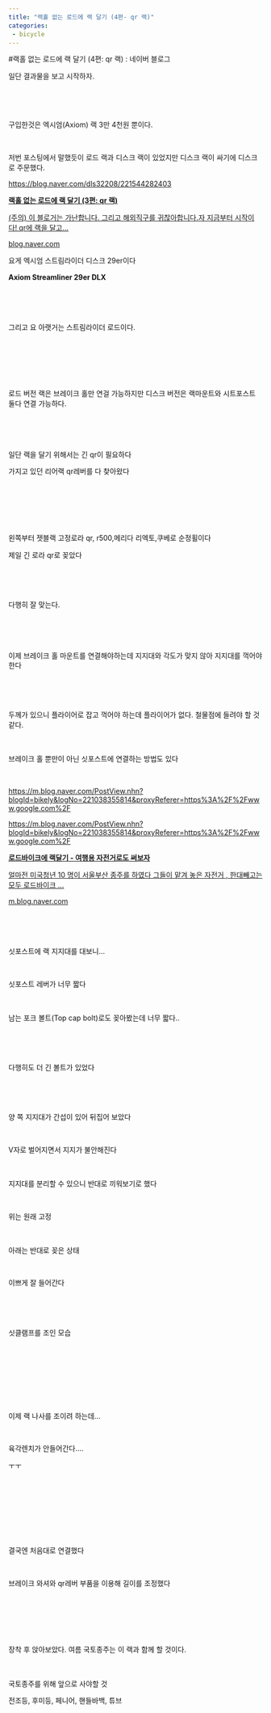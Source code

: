 ```yaml
---
title: "랙홀 없는 로드에 랙 달기 (4편- qr 랙)"
categories:
 - bicycle
---
```

#랙홀 없는 로드에 랙 달기 (4편: qr 랙) : 네이버 블로그
<div class="wrap_rabbit pcol2 _param(1) _postViewArea221545137892" id="post-view221545137892">
<!-- Rabbit HTML --><div class="se-viewer se-theme-default" lang="ko-KR">
<!-- SE_DOC_HEADER_END -->
<div class="se-main-container">
<div class="se-component se-text se-l-default" id="SE-d1a847c2-bec5-4c88-9bca-48799623bd4a">
<div class="se-component-content">
<div class="se-section se-section-text se-l-default">
<div class="se-module se-module-text"><!-- SE-TEXT { --><p class="se-text-paragraph se-text-paragraph-align-" id="SE-d6195693-295c-46cf-a13b-cafffa90b354" style=""><span class="se-fs- se-ff-" id="SE-879e5c88-6a34-43b6-95bd-8e9051c57477" style="">일단 결과물을 보고 시작하자.</span></p><!-- } SE-TEXT --><!-- SE-TEXT { --><p class="se-text-paragraph se-text-paragraph-align-" id="SE-1885bfdf-0cb3-4342-8558-c45db31653e2" style=""><span class="se-fs- se-ff-" id="SE-f7b64e61-6f01-43d0-9f40-adff106b0531" style="">​</span></p><!-- } SE-TEXT --></div>
</div>
</div>
</div> <div class="se-component se-image se-l-default" id="SE-615c5e50-88f5-4df5-9f2a-aaed97446b87">
<div class="se-component-content se-component-content-fit">
<div class="se-section se-section-image se-l-default se-section-align-">
<a class="se-module se-module-image __se_image_link __se_link" data-linkdata='{"id" : "SE-615c5e50-88f5-4df5-9f2a-aaed97446b87", "src" : "https://postfiles.pstatic.net/MjAxOTA1MjNfOTAg/MDAxNTU4NjE2NDQ0ODcy.KHO3kIeBGgjzL9dfoNiGsK-LG5Rl0Orzswhvx8NFw7Qg.f7BNf4hDyrYRaK4JXG6pwzDuSr88ghOUkcUgh-BDY7Yg.JPEG.dls32208/KakaoTalk_20190523_200548853.jpg", "linkUse" : "false", "link" : ""}' data-linktype="img" href="#" onclick="return false;" style=" ">
<img alt="" class="se-image-resource" data-height="1233" data-lazy-src="https://postfiles.pstatic.net/MjAxOTA1MjNfOTAg/MDAxNTU4NjE2NDQ0ODcy.KHO3kIeBGgjzL9dfoNiGsK-LG5Rl0Orzswhvx8NFw7Qg.f7BNf4hDyrYRaK4JXG6pwzDuSr88ghOUkcUgh-BDY7Yg.JPEG.dls32208/KakaoTalk_20190523_200548853.jpg?type=w773" data-width="693" src="https://raw.githubusercontent.com/rage147-OwO/rage147-OwO.github.io/master/_images/images/2019-5-24-랙홀 없는 로드에 랙 달기 (4편- qr 랙)/0.png">
</a> </div>
</div>
</div> <div class="se-component se-text se-l-default" id="SE-3806622d-5559-4f75-ac37-56b5d90e15bc">
<div class="se-component-content">
<div class="se-section se-section-text se-l-default">
<div class="se-module se-module-text"><!-- SE-TEXT { --><p class="se-text-paragraph se-text-paragraph-align-" id="SE-3cdb72cd-d42f-421f-a941-6c3c40f1090b" style=""><span class="se-fs- se-ff-" id="SE-a444a8e2-58fc-490f-8770-0259203ee252" style="">구입한것은 엑시엄(Axiom) 랙 3만 4천원 뿐이다.</span></p><!-- } SE-TEXT --><!-- SE-TEXT { --><p class="se-text-paragraph se-text-paragraph-align-" id="SE-a772460d-3ba2-491a-a467-66db754466f8" style=""><span class="se-fs- se-ff-" id="SE-43b9d2ba-6e60-4459-9cb8-ce297a60950f" style="">​</span></p><!-- } SE-TEXT --><!-- SE-TEXT { --><p class="se-text-paragraph se-text-paragraph-align-" id="SE-8985f149-4cc9-4001-a4d2-ee7eecd208d9" style=""><span class="se-fs- se-ff-" id="SE-ed09c46b-bfef-4187-9c29-3f9e1011af82" style="">저번 포스팅에서 말했듯이 로드 랙과 디스크 랙이 있었지만 디스크 랙이 싸기에 디스크로 주문했다.</span></p><!-- } SE-TEXT --><!-- SE-TEXT { --><p class="se-text-paragraph se-text-paragraph-align-" id="SE-2fbf29a6-5916-480e-816f-b80505ab5485" style=""><span class="se-fs- se-ff-" id="SE-5a62e4aa-f259-4b2c-b264-b64f004e562e" style=""> </span><span class="se-fs- se-ff-" id="SE-a5d3556a-0ff7-4915-bb9c-61861b706aa9" style=""><a class="se-link" href="https://blog.naver.com/dls32208/221544282403" target="_blank">https://blog.naver.com/dls32208/221544282403</a></span><span class="se-fs- se-ff-" id="SE-cb088496-c83e-4c59-b056-211245f4df7d" style=""> </span></p><!-- } SE-TEXT --></div>
</div>
</div>
</div> <div class="se-component se-oglink se-l-text" id="SE-97ef244a-f628-4c81-9c01-20b5bf23edea">
<div class="se-component-content">
<div class="se-section se-section-oglink se-l-text se-section-align-">
<div class="se-module se-module-oglink">
<a class="se-oglink-info" href="https://blog.naver.com/dls32208/221544282403" target="_blank">
<div class="se-oglink-info-container">
<strong class="se-oglink-title">랙홀 없는 로드에 랙 달기 (3편: qr 랙)</strong>
<p class="se-oglink-summary">(주의) 이 블로거는 가난합니다. 그리고 해외직구를 귀찮아합니다.​자 지금부터 시작이다! qr에 랙을 달고...</p>
<p class="se-oglink-url">blog.naver.com</p>
</div>
</a>
</div>
</div>
</div>
<script class="__se_module_data" data-module='{"type":"v2_oglink", "id" :"SE-97ef244a-f628-4c81-9c01-20b5bf23edea", "data" : {"link" : "https://blog.naver.com/dls32208/221544282403", "isVideo" : "false", "thumbnail" : "https://dthumb-phinf.pstatic.net/?src=%22https%3A%2F%2Fblogthumb.pstatic.net%2FMjAxOTA1MjNfMjA4%2FMDAxNTU4NTM3OTYxMTY3._bbsepAqiLEiSwNV_NL0s_NmJPLi1aihdGmGnlS5FKsg.wgV0miWkSrK6N5s90dtp1GzVAK6WHGzA_dIyrp7yAmgg.PNG.dls32208%2Fimage.png%3Ftype%3Dw2%22&amp;type=ff120"}}' type="text/data"></script>
</div> <div class="se-component se-text se-l-default" id="SE-ad98fc62-c6f3-499d-85a4-727d5bac5cae">
<div class="se-component-content">
<div class="se-section se-section-text se-l-default">
<div class="se-module se-module-text"><!-- SE-TEXT { --><p class="se-text-paragraph se-text-paragraph-align-" id="SE-e448cae2-1690-4d65-8a15-1b133eb9bba2" style=""><span class="se-fs- se-ff-" id="SE-e2c1ae83-79e2-4ce2-b196-46f64a73be41" style="">요게 엑시엄 스트림라이더 디스크 29er이다</span></p><!-- } SE-TEXT --><!-- SE-TEXT { --><p class="se-text-paragraph se-text-paragraph-align-" id="SE-97593471-b8a0-41c0-9c82-a4d1edb629bf" style="line-height:1.4;"><span class="se-fs-fs24 se-ff-system se-style-unset" id="SE-bedf6233-e773-4228-997f-ce72dbe5186e" style="color:#111111;background-color:#ffffff;"><b>Axiom Streamliner 29er DLX</b></span></p><!-- } SE-TEXT --></div>
</div>
</div>
</div> <div class="se-component se-image se-l-default" id="SE-aa8a961a-2973-4cbc-ba4b-54c0827f6e08">
<div class="se-component-content se-component-content-normal">
<div class="se-section se-section-image se-l-default se-section-align-" style="max-width:425px;">
<a class="se-module se-module-image __se_image_link __se_link" data-linkdata='{"id" : "SE-aa8a961a-2973-4cbc-ba4b-54c0827f6e08", "src" : "https://postfiles.pstatic.net/MjAxOTA1MjNfMjM5/MDAxNTU4NjE3MDM1NDMy.COfeY0-tw7uPgrGG7c_j82hcM3f0Wvma2I4Bat6-K24g.ahPI7XnJhyxZCqpZLln42R2Om85hpt_QMWG5Laf3CVIg.JPEG.dls32208/KakaoTalk_20190523_200551055.jpg", "linkUse" : "false", "link" : ""}' data-linktype="img" href="#" onclick="return false;" style=" ">
<img alt="" class="se-image-resource" data-height="346" data-lazy-src="https://postfiles.pstatic.net/MjAxOTA1MjNfMjM5/MDAxNTU4NjE3MDM1NDMy.COfeY0-tw7uPgrGG7c_j82hcM3f0Wvma2I4Bat6-K24g.ahPI7XnJhyxZCqpZLln42R2Om85hpt_QMWG5Laf3CVIg.JPEG.dls32208/KakaoTalk_20190523_200551055.jpg?type=w773" data-width="425" src="https://raw.githubusercontent.com/rage147-OwO/rage147-OwO.github.io/master/_images/images/2019-5-24-랙홀 없는 로드에 랙 달기 (4편- qr 랙)/1.png">
</a> </div>
</div>
</div> <div class="se-component se-text se-l-default" id="SE-4d816aa6-9023-4de5-b7eb-5c2e30498451">
<div class="se-component-content">
<div class="se-section se-section-text se-l-default">
<div class="se-module se-module-text"><!-- SE-TEXT { --><p class="se-text-paragraph se-text-paragraph-align-" id="SE-186cdde8-b659-457d-843b-dad943f06dcd" style="line-height:1.4;"><span class="se-fs-fs24 se-ff-system se-style-unset" id="SE-ed1098d3-ea98-469f-a305-fea7c759a905" style="color:#111111;background-color:#ffffff;"><b>​</b></span></p><!-- } SE-TEXT --><!-- SE-TEXT { --><p class="se-text-paragraph se-text-paragraph-align-" id="SE-2f958eb2-74c2-4d7b-bd65-00b827b36a20" style="line-height:1.4;"><span class="se-fs- se-ff- se-weight-unset se-style-unset" id="SE-61ba8713-8a49-4e84-b991-39cfe95dbe1b" style="color:#111111;background-color:#ffffff;">그리고 요 아랫거는 스트림라이더 로드이다.</span></p><!-- } SE-TEXT --><!-- SE-TEXT { --><p class="se-text-paragraph se-text-paragraph-align-" id="SE-8034ac63-6274-42a1-84e7-ae42c2dce1b5" style="line-height:1.4;"><span class="se-fs- se-ff- se-weight-unset se-style-unset" id="SE-f5068aa2-92cd-487b-b124-10056fc8e169" style="color:#111111;background-color:#ffffff;">​</span></p><!-- } SE-TEXT --><!-- SE-TEXT { --><p class="se-text-paragraph se-text-paragraph-align-" id="SE-bde07852-0500-44ab-b510-8161e48165b7" style="line-height:1.4;"><span class="se-fs- se-ff- se-weight-unset se-style-unset" id="SE-ab7a59ff-3bf2-4406-a4ef-5ed4dac2dd45" style="color:#111111;background-color:#ffffff;">​</span></p><!-- } SE-TEXT --></div>
</div>
</div>
</div> <div class="se-component se-image se-l-default" id="SE-c872c5f8-7e83-42ba-945a-0cefc9b6e9c9">
<div class="se-component-content se-component-content-normal">
<div class="se-section se-section-image se-l-default se-section-align-" style="max-width:560px;">
<a class="se-module se-module-image __se_image_link __se_link" data-linkdata='{"id" : "SE-c872c5f8-7e83-42ba-945a-0cefc9b6e9c9", "src" : "https://raw.githubusercontent.com/rage147-OwO/rage147-OwO.github.io/master/_images/images/2019-5-24-랙홀 없는 로드에 랙 달기 (4편- qr 랙)/2.png", "linkUse" : "false", "link" : ""}' data-linktype="img" href="#" onclick="return false;" style=" ">
<img alt="" class="se-image-resource" src="https://raw.githubusercontent.com/rage147-OwO/rage147-OwO.github.io/master/_images/images/2019-5-24-랙홀 없는 로드에 랙 달기 (4편- qr 랙)/2.png">
</a> </div>
</div>
</div> <div class="se-component se-text se-l-default" id="SE-b25a1dae-22e9-4438-bada-5afba6333231">
<div class="se-component-content">
<div class="se-section se-section-text se-l-default">
<div class="se-module se-module-text"><!-- SE-TEXT { --><p class="se-text-paragraph se-text-paragraph-align-" id="SE-6aa0e2f6-8571-4a53-8fe0-ad03ffe4bdaa" style="line-height:1.4;"><span class="se-fs- se-ff- se-weight-unset se-style-unset" id="SE-32c1d5f3-90f7-4c41-960d-6c0612f28dd3" style="color:#111111;background-color:#ffffff;">로드 버전 랙은 브레이크 홀만 연걸 가능하지만 디스크 버전은 랙마운트와 시트포스트 둘다 연결 가능하다.</span></p><!-- } SE-TEXT --><!-- SE-TEXT { --><p class="se-text-paragraph se-text-paragraph-align-" id="SE-d10d01c3-cd61-4ece-bfd9-5f462afc7ef1" style="line-height:1.4;"><span class="se-fs- se-ff- se-weight-unset se-style-unset" id="SE-79490484-1ee3-435b-85f7-b25812f39124" style="color:#111111;background-color:#ffffff;">​</span></p><!-- } SE-TEXT --><!-- SE-TEXT { --><p class="se-text-paragraph se-text-paragraph-align-" id="SE-45bbb924-ea29-4f08-9f7f-bc5c390d061b" style="line-height:1.4;"><span class="se-fs- se-ff- se-weight-unset se-style-unset" id="SE-4b37aa93-48ab-43b7-bf37-073313eae1db" style="color:#111111;background-color:#ffffff;">​</span></p><!-- } SE-TEXT --><!-- SE-TEXT { --><p class="se-text-paragraph se-text-paragraph-align-" id="SE-2994ff89-6f34-42cf-8eee-c04de7ce7ebc" style="line-height:1.4;"><span class="se-fs- se-ff- se-weight-unset se-style-unset" id="SE-b02ad421-1ee2-4c25-86d7-118590e6dc1e" style="color:#111111;background-color:#ffffff;">일단 랙을 달기 위해서는 긴 qr이 필요하다</span></p><!-- } SE-TEXT --><!-- SE-TEXT { --><p class="se-text-paragraph se-text-paragraph-align-" id="SE-81e49f95-47b3-46ee-a9bd-58e28f6881e7" style="line-height:1.4;"><span class="se-fs- se-ff- se-weight-unset se-style-unset" id="SE-fed7c9d7-7dc5-4002-a1af-b3b2f4ddce65" style="color:#111111;background-color:#ffffff;">가지고 있던 리어랙 qr레버를 다 찾아왔다</span></p><!-- } SE-TEXT --><!-- SE-TEXT { --><p class="se-text-paragraph se-text-paragraph-align-" id="SE-1b708b30-f06d-46b1-b576-3128fe035fb4" style="line-height:1.4;"><span class="se-fs- se-ff- se-weight-unset se-style-unset" id="SE-ecfa8c2e-de60-4931-8597-c0f53725d34f" style="color:#111111;background-color:#ffffff;">​</span></p><!-- } SE-TEXT --><!-- SE-TEXT { --><p class="se-text-paragraph se-text-paragraph-align-" id="SE-6d40b397-9b8e-4240-9542-2f0b92fe8cf2" style="line-height:1.4;"><span class="se-fs- se-ff- se-weight-unset se-style-unset" id="SE-64b74826-5545-4250-86ae-34ffda72998f" style="color:#111111;background-color:#ffffff;">​</span></p><!-- } SE-TEXT --></div>
</div>
</div>
</div> <div class="se-component se-image se-l-default" id="SE-53bec902-3963-4599-b602-047d680d057f">
<div class="se-component-content se-component-content-normal">
<div class="se-section se-section-image se-l-default se-section-align-" style="max-width:519px;">
<a class="se-module se-module-image __se_image_link __se_link" data-linkdata='{"id" : "SE-53bec902-3963-4599-b602-047d680d057f", "src" : "https://postfiles.pstatic.net/MjAxOTA1MjNfMTQ0/MDAxNTU4NjE5MTU2MTg2.uYo0v-xd36_qkUVPskbCwiwZ_iVSjP8sNa7U01xyMZ0g.mJKJL-sWU4dE3dzs9fRG311Cvf1uhDDcIES5CkQXIQog.JPEG.dls32208/KakaoTalk_20190522_232957625.jpg", "linkUse" : "false", "link" : ""}' data-linktype="img" href="#" onclick="return false;" style=" ">
<img alt="" class="se-image-resource" data-height="924" data-lazy-src="https://postfiles.pstatic.net/MjAxOTA1MjNfMTQ0/MDAxNTU4NjE5MTU2MTg2.uYo0v-xd36_qkUVPskbCwiwZ_iVSjP8sNa7U01xyMZ0g.mJKJL-sWU4dE3dzs9fRG311Cvf1uhDDcIES5CkQXIQog.JPEG.dls32208/KakaoTalk_20190522_232957625.jpg?type=w773" data-width="519" src="https://raw.githubusercontent.com/rage147-OwO/rage147-OwO.github.io/master/_images/images/2019-5-24-랙홀 없는 로드에 랙 달기 (4편- qr 랙)/3.png">
</a> </div>
</div>
</div> <div class="se-component se-text se-l-default" id="SE-f46e3ff3-20cc-46fc-b878-cc8323df5470">
<div class="se-component-content">
<div class="se-section se-section-text se-l-default">
<div class="se-module se-module-text"><!-- SE-TEXT { --><p class="se-text-paragraph se-text-paragraph-align-" id="SE-65ee7463-da6b-44de-a023-f7d07a22cd1a" style="line-height:1.4;"><span class="se-fs- se-ff- se-weight-unset se-style-unset" id="SE-1db65658-bfad-4a33-bdfb-2979f58c9b2f" style="color:#111111;background-color:#ffffff;">왼쪽부터 젯블랙 고정로라 qr, r500,메리다 리엑토,쿠베로 순정휠이다</span></p><!-- } SE-TEXT --><!-- SE-TEXT { --><p class="se-text-paragraph se-text-paragraph-align-" id="SE-6deeea74-3b95-41e8-8cac-2a2e4dd77dcb" style="line-height:1.4;"><span class="se-fs- se-ff- se-weight-unset se-style-unset" id="SE-efd32c40-ef14-4985-8f9d-2f904b2aa34b" style="color:#111111;background-color:#ffffff;">제일 긴 로라 qr로 꽂았다</span></p><!-- } SE-TEXT --><!-- SE-TEXT { --><p class="se-text-paragraph se-text-paragraph-align-" id="SE-d405082b-8222-41e4-a2b1-8d433ca6b0c2" style="line-height:1.4;"><span class="se-fs- se-ff- se-weight-unset se-style-unset" id="SE-dcb6ac25-c9d8-4d79-979c-e0c583033b8a" style="color:#111111;background-color:#ffffff;">​</span></p><!-- } SE-TEXT --></div>
</div>
</div>
</div> <div class="se-component se-image se-l-default" id="SE-75052d80-8a09-46f0-b996-6f0b0d43c262">
<div class="se-component-content se-component-content-normal">
<div class="se-section se-section-image se-l-default se-section-align-" style="max-width:519px;">
<a class="se-module se-module-image __se_image_link __se_link" data-linkdata='{"id" : "SE-75052d80-8a09-46f0-b996-6f0b0d43c262", "src" : "https://postfiles.pstatic.net/MjAxOTA1MjNfMTEg/MDAxNTU4NjE5ODg2NDk4.L3KhbQXmIfapVJqtEo2R3gCBb7dlAVEDCRPgHUbPhKMg.Au6NrcR0H8roDF-As18H-O3lkWkEiWCFCkWYp15HqvMg.JPEG.dls32208/KakaoTalk_20190523_001754519.jpg", "linkUse" : "false", "link" : ""}' data-linktype="img" href="#" onclick="return false;" style=" ">
<img alt="" class="se-image-resource" data-height="924" data-lazy-src="https://postfiles.pstatic.net/MjAxOTA1MjNfMTEg/MDAxNTU4NjE5ODg2NDk4.L3KhbQXmIfapVJqtEo2R3gCBb7dlAVEDCRPgHUbPhKMg.Au6NrcR0H8roDF-As18H-O3lkWkEiWCFCkWYp15HqvMg.JPEG.dls32208/KakaoTalk_20190523_001754519.jpg?type=w773" data-width="519" src="https://raw.githubusercontent.com/rage147-OwO/rage147-OwO.github.io/master/_images/images/2019-5-24-랙홀 없는 로드에 랙 달기 (4편- qr 랙)/4.png"/>
</a> </div>
</div>
</div> <div class="se-component se-text se-l-default" id="SE-8fa611a4-a366-40f7-b2ca-03e1ed0b2e44">
<div class="se-component-content">
<div class="se-section se-section-text se-l-default">
<div class="se-module se-module-text"><!-- SE-TEXT { --><p class="se-text-paragraph se-text-paragraph-align-" id="SE-0e7be7d8-fe27-47c6-86b1-36558c16ee4f" style="line-height:1.4;"><span class="se-fs- se-ff- se-weight-unset se-style-unset" id="SE-68f1a6af-26a0-498a-b415-68e19f1cb65c" style="color:#111111;background-color:#ffffff;">다행히 잘 맞는다.</span></p><!-- } SE-TEXT --><!-- SE-TEXT { --><p class="se-text-paragraph se-text-paragraph-align-" id="SE-0aa0fe0d-9435-40a3-9616-fb3cb067d142" style="line-height:1.4;"><span class="se-fs- se-ff- se-weight-unset se-style-unset" id="SE-72b96f85-c058-427c-a6be-b652b60ec0da" style="color:#111111;background-color:#ffffff;">​</span></p><!-- } SE-TEXT --><!-- SE-TEXT { --><p class="se-text-paragraph se-text-paragraph-align-" id="SE-45105fcc-9f4d-4342-9bb7-91ae7e1b9166" style="line-height:1.4;"><span class="se-fs- se-ff- se-weight-unset se-style-unset" id="SE-d6579cd2-482d-4eba-a35d-8650b0fad5bf" style="color:#111111;background-color:#ffffff;">​</span></p><!-- } SE-TEXT --><!-- SE-TEXT { --><p class="se-text-paragraph se-text-paragraph-align-" id="SE-44be0f3e-48d6-462e-a38b-4f18d9f5e253" style="line-height:1.4;"><span class="se-fs- se-ff- se-weight-unset se-style-unset" id="SE-2dec92d4-41fd-4869-ba5c-c6e69f66ed96" style="color:#111111;background-color:#ffffff;">이제 브레이크 홀 마운트를 연결해야하는데 지지대와 각도가 맞지 않아 지지대를 꺽어야 한다</span></p><!-- } SE-TEXT --></div>
</div>
</div>
</div> <div class="se-component se-image se-l-default" id="SE-dc245cca-a098-49ce-b854-b9c4848eae76">
<div class="se-component-content se-component-content-normal">
<div class="se-section se-section-image se-l-default se-section-align-" style="max-width:519px;">
<a class="se-module se-module-image __se_image_link __se_link" data-linkdata='{"id" : "SE-dc245cca-a098-49ce-b854-b9c4848eae76", "src" : "https://postfiles.pstatic.net/MjAxOTA1MjNfMjI5/MDAxNTU4NjIxMTY3Nzc1.1hQN42y4TDa6d10Im2i853zu3wVk59nfUsw3FfVBtMsg.SftO7gXOIoKe6DgV4SOYC1fyQSWLbgVWSp6PugkA71cg.JPEG.dls32208/KakaoTalk_20190522_232923856.jpg", "linkUse" : "false", "link" : ""}' data-linktype="img" href="#" onclick="return false;" style=" ">
<img alt="" class="se-image-resource" data-height="924" data-lazy-src="https://postfiles.pstatic.net/MjAxOTA1MjNfMjI5/MDAxNTU4NjIxMTY3Nzc1.1hQN42y4TDa6d10Im2i853zu3wVk59nfUsw3FfVBtMsg.SftO7gXOIoKe6DgV4SOYC1fyQSWLbgVWSp6PugkA71cg.JPEG.dls32208/KakaoTalk_20190522_232923856.jpg?type=w773" data-width="519" src="https://raw.githubusercontent.com/rage147-OwO/rage147-OwO.github.io/master/_images/images/2019-5-24-랙홀 없는 로드에 랙 달기 (4편- qr 랙)/5.png"/>
</a> </div>
</div>
</div> <div class="se-component se-text se-l-default" id="SE-ef5b1734-3b44-4e1f-9a17-b6b5bdd4090c">
<div class="se-component-content">
<div class="se-section se-section-text se-l-default">
<div class="se-module se-module-text"><!-- SE-TEXT { --><p class="se-text-paragraph se-text-paragraph-align-" id="SE-6487b68d-f431-45dc-ad1f-6c82d4433c43" style="line-height:1.4;"><span class="se-fs- se-ff- se-weight-unset se-style-unset" id="SE-bd95987b-852f-4e14-8a59-435060c287c7" style="color:#111111;background-color:#ffffff;">​</span></p><!-- } SE-TEXT --><!-- SE-TEXT { --><p class="se-text-paragraph se-text-paragraph-align-" id="SE-a1d54547-efd4-4668-a819-ac89096feba8" style="line-height:1.4;"><span class="se-fs- se-ff- se-weight-unset se-style-unset" id="SE-ae5f0aaf-ce2e-4c21-8958-e605ae8f519b" style="color:#111111;background-color:#ffffff;">두께가 있으니 플라이어로 잡고 꺽어야 하는데 플라이어가 없다. 철물점에 들려야 할 것 같다.</span></p><!-- } SE-TEXT --><!-- SE-TEXT { --><p class="se-text-paragraph se-text-paragraph-align-" id="SE-7f6eacda-290a-439c-93b6-334997e2ec22" style="line-height:1.4;"><span class="se-fs- se-ff- se-weight-unset se-style-unset" id="SE-c6e7cd22-2469-4870-9231-db987c2e5df3" style="color:#111111;background-color:#ffffff;">​</span></p><!-- } SE-TEXT --><!-- SE-TEXT { --><p class="se-text-paragraph se-text-paragraph-align-" id="SE-69141469-b0da-4c12-bc9b-0e4620d716ce" style="line-height:1.4;"><span class="se-fs- se-ff- se-weight-unset se-style-unset" id="SE-c5316deb-b0fe-4d6f-82e8-3a7ded2605e0" style="color:#111111;background-color:#ffffff;">브레이크 홀 뿐만이 아닌 싯포스트에 연결하는 방법도 있다</span></p><!-- } SE-TEXT --></div>
</div>
</div>
</div> <div class="se-component se-image se-l-default" id="SE-f3d33009-27ed-4a82-b88d-816969d24ffc">
<div class="se-component-content se-component-content-normal">
<div class="se-section se-section-image se-l-default se-section-align-" style="max-width:519px;">
<a class="se-module se-module-image __se_image_link __se_link" data-linkdata='{"id" : "SE-f3d33009-27ed-4a82-b88d-816969d24ffc", "src" : "https://raw.githubusercontent.com/rage147-OwO/rage147-OwO.github.io/master/_images/images/2019-5-24-랙홀 없는 로드에 랙 달기 (4편- qr 랙)/6.png", "linkUse" : "false", "link" : ""}' data-linktype="img" href="#" onclick="return false;" style=" ">
<img alt="" class="se-image-resource" src="https://raw.githubusercontent.com/rage147-OwO/rage147-OwO.github.io/master/_images/images/2019-5-24-랙홀 없는 로드에 랙 달기 (4편- qr 랙)/6.png"/>
</a> <div class="se-module se-module-text se-caption"><p class="se-text-paragraph se-text-paragraph-align-" id="SE-b42c3854-128b-4019-b69c-7184ebf47362" style=""><span class="se-fs- se-ff-" id="SE-8e2807cc-ba5d-4b5b-a94a-45a8d28069e7" style=""><a class="se-link" href="https://m.blog.naver.com/PostView.nhn?blogId=bikely&amp;logNo=221038355814&amp;proxyReferer=https%3A%2F%2Fwww.google.com%2F" target="_blank">https://m.blog.naver.com/PostView.nhn?blogId=bikely&amp;logNo=221038355814&amp;proxyReferer=https%3A%2F%2Fwww.google.com%2F</a></span></p></div>
</div>
</div>
</div> <div class="se-component se-text se-l-default" id="SE-38920648-7547-4ceb-9e3a-8ad75a9562c5">
<div class="se-component-content">
<div class="se-section se-section-text se-l-default">
<div class="se-module se-module-text"><!-- SE-TEXT { --><p class="se-text-paragraph se-text-paragraph-align-" id="SE-4193d8d3-934e-48d0-9354-17a60acb8b52" style=""><span class="se-fs- se-ff-" id="SE-94ba5019-26ff-4f0b-b265-6084f9d1af59" style=""><a class="se-link" href="https://m.blog.naver.com/PostView.nhn?blogId=bikely&amp;logNo=221038355814&amp;proxyReferer=https%3A%2F%2Fwww.google.com%2F" target="_blank">https://m.blog.naver.com/PostView.nhn?blogId=bikely&amp;logNo=221038355814&amp;proxyReferer=https%3A%2F%2Fwww.google.com%2F</a></span></p><!-- } SE-TEXT --></div>
</div>
</div>
</div> <div class="se-component se-oglink se-l-text" id="SE-f8c4ee77-be41-4a73-b9b8-f10e7838b343">
<div class="se-component-content">
<div class="se-section se-section-oglink se-l-text se-section-align-">
<div class="se-module se-module-oglink">
<a class="se-oglink-info" href="https://m.blog.naver.com/PostView.nhn?blogId=bikely&amp;logNo=221038355814&amp;proxyReferer=https%3A%2F%2Fwww.google.com%2F" target="_blank">
<div class="se-oglink-info-container">
<strong class="se-oglink-title">로드바이크에  랙달기  -  여행용 자전거로도  써보자</strong>
<p class="se-oglink-summary">얼마전 미국청년 10 명이 서울부산 종주를 하였다 그들이 맡겨 놓은 자전거 , 한대빼고는 모두 로드바이크 ...</p>
<p class="se-oglink-url">m.blog.naver.com</p>
</div>
</a>
</div>
</div>
</div>
<script class="__se_module_data" data-module='{"type":"v2_oglink", "id" :"SE-f8c4ee77-be41-4a73-b9b8-f10e7838b343", "data" : {"link" : "https://m.blog.naver.com/PostView.nhn?blogId=bikely&amp;logNo=221038355814&amp;proxyReferer=https%3A%2F%2Fwww.google.com%2F", "isVideo" : "false", "thumbnail" : "https://dthumb-phinf.pstatic.net/?src=%22https%3A%2F%2Fblogthumb.pstatic.net%2FMjAxNzA2MjdfMjYw%2FMDAxNDk4NTE5NjMxMDIy.gEKk37isydLWMW8yZxmGqlEVlL1vWdsxAM_1WWKVqGsg.iZ3wI452UKeUtakfg25-xD9AxOxzkvkKFqcNincPTHAg.JPEG.bikely%2F%25C0%25CC%25B4%25F6%25BF%25B5_%25BD%25BA%25B8%25B6%25C6%25AE%25C6%25F9_1_%25C2%25F7_2449.jpg%3Ftype%3Dw2%22&amp;type=ff120"}}' type="text/data"></script>
</div> <div class="se-component se-text se-l-default" id="SE-53d7f759-72a3-4de5-957f-db718d63256e">
<div class="se-component-content">
<div class="se-section se-section-text se-l-default">
<div class="se-module se-module-text"><!-- SE-TEXT { --><p class="se-text-paragraph se-text-paragraph-align-" id="SE-644a3057-b335-4791-bffd-a157f3e3cf5f" style="line-height:1.4;"><span class="se-fs- se-ff- se-weight-unset se-style-unset" id="SE-5029713c-fac6-4669-9387-e80a4bcbc117" style="color:#111111;background-color:#ffffff;">​</span></p><!-- } SE-TEXT --><!-- SE-TEXT { --><p class="se-text-paragraph se-text-paragraph-align-" id="SE-8d3d8901-982c-412b-ab22-8877d6d53065" style="line-height:1.4;"><span class="se-fs- se-ff- se-weight-unset se-style-unset" id="SE-062dab21-1188-4082-8ae0-c0ce73070c99" style="color:#111111;background-color:#ffffff;">​</span></p><!-- } SE-TEXT --><!-- SE-TEXT { --><p class="se-text-paragraph se-text-paragraph-align-" id="SE-a72c413a-2569-4b51-ab67-5c8676d44c44" style="line-height:1.4;"><span class="se-fs- se-ff- se-weight-unset se-style-unset" id="SE-5ed0e76f-5bc4-4b40-9c07-b961fcd5db26" style="color:#111111;background-color:#ffffff;">싯포스트에 랙 지지대를 대보니...</span></p><!-- } SE-TEXT --></div>
</div>
</div>
</div> <div class="se-component se-image se-l-default" id="SE-b4c4112d-e7ab-47cf-adaf-a9f8ac68f900">
<div class="se-component-content se-component-content-normal">
<div class="se-section se-section-image se-l-default se-section-align-" style="max-width:519px;">
<a class="se-module se-module-image __se_image_link __se_link" data-linkdata='{"id" : "SE-b4c4112d-e7ab-47cf-adaf-a9f8ac68f900", "src" : "https://postfiles.pstatic.net/MjAxOTA1MjNfMTI4/MDAxNTU4NjIxNDEyMzE4.vMdkY5m3dqO7tmXHTJ9e_Wbz10_6wDZCr7Rm_GzG2ssg.JtU9CUw5k-zJK4nrIu3JXwxPjAatNxo4-2bmxF4nLsAg.JPEG.dls32208/KakaoTalk_20190523_200600408.jpg", "linkUse" : "false", "link" : ""}' data-linktype="img" href="#" onclick="return false;" style=" ">
<img alt="" class="se-image-resource" data-height="924" data-lazy-src="https://postfiles.pstatic.net/MjAxOTA1MjNfMTI4/MDAxNTU4NjIxNDEyMzE4.vMdkY5m3dqO7tmXHTJ9e_Wbz10_6wDZCr7Rm_GzG2ssg.JtU9CUw5k-zJK4nrIu3JXwxPjAatNxo4-2bmxF4nLsAg.JPEG.dls32208/KakaoTalk_20190523_200600408.jpg?type=w773" data-width="519" src="https://raw.githubusercontent.com/rage147-OwO/rage147-OwO.github.io/master/_images/images/2019-5-24-랙홀 없는 로드에 랙 달기 (4편- qr 랙)/7.png"/>
</a> </div>
</div>
</div> <div class="se-component se-text se-l-default" id="SE-c118f109-be65-4373-9202-ac14be1e29c1">
<div class="se-component-content">
<div class="se-section se-section-text se-l-default">
<div class="se-module se-module-text"><!-- SE-TEXT { --><p class="se-text-paragraph se-text-paragraph-align-" id="SE-a14c3ff9-ccc8-4da9-8626-9651f78077e7" style="line-height:1.4;"><span class="se-fs- se-ff- se-weight-unset se-style-unset" id="SE-bf373359-c0f7-4eea-9bea-594314785f5d" style="color:#111111;background-color:#ffffff;">싯포스트 레버가 너무 짧다</span></p><!-- } SE-TEXT --><!-- SE-TEXT { --><p class="se-text-paragraph se-text-paragraph-align-" id="SE-64ac21db-d5c6-4d37-aa2b-c680c74b63e6" style="line-height:1.4;"><span class="se-fs- se-ff- se-weight-unset se-style-unset" id="SE-e07b83c1-4406-4f1e-a057-0af7241ee489" style="color:#111111;background-color:#ffffff;">​</span></p><!-- } SE-TEXT --><!-- SE-TEXT { --><p class="se-text-paragraph se-text-paragraph-align-" id="SE-4babcafa-a2d1-485c-8438-4a90efb06a9d" style="line-height:1.4;"><span class="se-fs- se-ff- se-weight-unset se-style-unset" id="SE-2fdcf5f2-6a2b-48f3-9159-9ef3c2741d72" style="color:#111111;background-color:#ffffff;">남는 포크 볼트(Top cap </span><span class="se-fs- se-ff-" id="SE-0273932d-92ce-4f15-b554-ef57587e46c0" style="">bolt</span><span class="se-fs- se-ff- se-weight-unset se-style-unset" id="SE-c59e3984-33c2-4e1d-876d-41a12afad375" style="color:#111111;background-color:#ffffff;">)로도 꽂아봤는데 너무 짧다..</span></p><!-- } SE-TEXT --></div>
</div>
</div>
</div> <div class="se-component se-image se-l-default" id="SE-28039e9a-709b-4bff-a020-04df51f8cb3e">
<div class="se-component-content se-component-content-normal">
<div class="se-section se-section-image se-l-default se-section-align-" style="max-width:519px;">
<a class="se-module se-module-image __se_image_link __se_link" data-linkdata='{"id" : "SE-28039e9a-709b-4bff-a020-04df51f8cb3e", "src" : "https://postfiles.pstatic.net/MjAxOTA1MjNfMjA3/MDAxNTU4NjIxNzIyNDkz.DmgKG3uKtRNJpg_hX62sCLSCjVI_M5rqH5TUhr5SNMAg.tKA9CS0U_PH7JVM21W7iqLHjbuJFVKHGXw-JDZjqfEkg.JPEG.dls32208/KakaoTalk_20190523_200559561.jpg", "linkUse" : "false", "link" : ""}' data-linktype="img" href="#" onclick="return false;" style=" ">
<img alt="" class="se-image-resource" data-height="291" data-lazy-src="https://postfiles.pstatic.net/MjAxOTA1MjNfMjA3/MDAxNTU4NjIxNzIyNDkz.DmgKG3uKtRNJpg_hX62sCLSCjVI_M5rqH5TUhr5SNMAg.tKA9CS0U_PH7JVM21W7iqLHjbuJFVKHGXw-JDZjqfEkg.JPEG.dls32208/KakaoTalk_20190523_200559561.jpg?type=w773" data-width="519" src="https://raw.githubusercontent.com/rage147-OwO/rage147-OwO.github.io/master/_images/images/2019-5-24-랙홀 없는 로드에 랙 달기 (4편- qr 랙)/8.png"/>
</a> </div>
</div>
</div> <div class="se-component se-text se-l-default" id="SE-6aa2de80-dbd1-4485-8f53-12a0fac8587c">
<div class="se-component-content">
<div class="se-section se-section-text se-l-default">
<div class="se-module se-module-text"><!-- SE-TEXT { --><p class="se-text-paragraph se-text-paragraph-align-" id="SE-1f7464ec-3d10-483b-b74d-48ce892335dc" style="line-height:1.4;"><span class="se-fs- se-ff- se-weight-unset se-style-unset" id="SE-018f5b99-50eb-4b06-90e6-b232df126b80" style="color:#111111;background-color:#ffffff;">​</span></p><!-- } SE-TEXT --><!-- SE-TEXT { --><p class="se-text-paragraph se-text-paragraph-align-" id="SE-94fa62bb-b3be-4168-abaa-8342176f5c02" style="line-height:1.4;"><span class="se-fs- se-ff- se-weight-unset se-style-unset" id="SE-fa421afc-a1df-4f69-90e2-b56f832965bb" style="color:#111111;background-color:#ffffff;">다행히도 더 긴 볼트가 있었다</span></p><!-- } SE-TEXT --></div>
</div>
</div>
</div> <div class="se-component se-image se-l-default" id="SE-8bf9492e-1124-4537-a592-b0b83842e04e">
<div class="se-component-content se-component-content-normal">
<div class="se-section se-section-image se-l-default se-section-align-" style="max-width:519px;">
<a class="se-module se-module-image __se_image_link __se_link" data-linkdata='{"id" : "SE-8bf9492e-1124-4537-a592-b0b83842e04e", "src" : "https://postfiles.pstatic.net/MjAxOTA1MjNfMTMy/MDAxNTU4NjIyMTIzOTY4.5kiz4d43f94nwZbXVPG4xg8Y6WKhOWvXYp1PAUAW-tgg.KNI3Ur-xrGCoVlsUmlPhISdrc1fMlgvK7UNhtv-140Mg.JPEG.dls32208/KakaoTalk_20190523_200558792.jpg", "linkUse" : "false", "link" : ""}' data-linktype="img" href="#" onclick="return false;" style=" ">
<img alt="" class="se-image-resource" data-height="924" data-lazy-src="https://postfiles.pstatic.net/MjAxOTA1MjNfMTMy/MDAxNTU4NjIyMTIzOTY4.5kiz4d43f94nwZbXVPG4xg8Y6WKhOWvXYp1PAUAW-tgg.KNI3Ur-xrGCoVlsUmlPhISdrc1fMlgvK7UNhtv-140Mg.JPEG.dls32208/KakaoTalk_20190523_200558792.jpg?type=w773" data-width="519" src="https://raw.githubusercontent.com/rage147-OwO/rage147-OwO.github.io/master/_images/images/2019-5-24-랙홀 없는 로드에 랙 달기 (4편- qr 랙)/9.png"/>
</a> </div>
</div>
</div> <div class="se-component se-text se-l-default" id="SE-a6adeddc-ba48-465b-9cb1-ac6720165478">
<div class="se-component-content">
<div class="se-section se-section-text se-l-default">
<div class="se-module se-module-text"><!-- SE-TEXT { --><p class="se-text-paragraph se-text-paragraph-align-" id="SE-5c8690a0-4d45-48fd-be1d-9f3c97c89a18" style="line-height:1.4;"><span class="se-fs- se-ff- se-weight-unset se-style-unset" id="SE-8f38689f-cfee-4974-ae75-b12c04514a40" style="color:#111111;background-color:#ffffff;">​</span></p><!-- } SE-TEXT --><!-- SE-TEXT { --><p class="se-text-paragraph se-text-paragraph-align-" id="SE-2f055261-a5a7-45b7-a37a-27fa3f892d85" style="line-height:1.4;"><span class="se-fs- se-ff- se-weight-unset se-style-unset" id="SE-a24ab618-4a27-402c-81f6-c4386a340508" style="color:#111111;background-color:#ffffff;">양 쪽 지지대가 간섭이 있어 뒤집어 보았다</span></p><!-- } SE-TEXT --></div>
</div>
</div>
</div> <div class="se-component se-image se-l-default" id="SE-cf2aa6bc-2e7a-47d4-b6e1-7a9e5c7fa111">
<div class="se-component-content se-component-content-normal">
<div class="se-section se-section-image se-l-default se-section-align-" style="max-width:519px;">
<a class="se-module se-module-image __se_image_link __se_link" data-linkdata='{"id" : "SE-cf2aa6bc-2e7a-47d4-b6e1-7a9e5c7fa111", "src" : "https://postfiles.pstatic.net/MjAxOTA1MjNfMjIw/MDAxNTU4NjIyMjE1Njc5.RyOxhjGimnGZtl7kM09enbA20fZAzmJAdYVV4xHySjEg.wdmMivqq9cp4pFlAUX-IaCViBuW4oRf7tbTwbtkzBKog.JPEG.dls32208/KakaoTalk_20190523_200557625.jpg", "linkUse" : "false", "link" : ""}' data-linktype="img" href="#" onclick="return false;" style=" ">
<img alt="" class="se-image-resource" data-height="291" data-lazy-src="https://postfiles.pstatic.net/MjAxOTA1MjNfMjIw/MDAxNTU4NjIyMjE1Njc5.RyOxhjGimnGZtl7kM09enbA20fZAzmJAdYVV4xHySjEg.wdmMivqq9cp4pFlAUX-IaCViBuW4oRf7tbTwbtkzBKog.JPEG.dls32208/KakaoTalk_20190523_200557625.jpg?type=w773" data-width="519" src="https://raw.githubusercontent.com/rage147-OwO/rage147-OwO.github.io/master/_images/images/2019-5-24-랙홀 없는 로드에 랙 달기 (4편- qr 랙)/10.png"/>
</a> </div>
</div>
</div> <div class="se-component se-text se-l-default" id="SE-2d2633a1-be79-4b17-af65-faf6891fd745">
<div class="se-component-content">
<div class="se-section se-section-text se-l-default">
<div class="se-module se-module-text"><!-- SE-TEXT { --><p class="se-text-paragraph se-text-paragraph-align-" id="SE-c0730e0b-552a-4c3d-b5e6-3132b4786258" style="line-height:1.4;"><span class="se-fs- se-ff- se-weight-unset se-style-unset" id="SE-39d37443-cac6-46e2-bfb5-f39f9f39b725" style="color:#111111;background-color:#ffffff;">V자로 벌어지면서 지지가 불안해진다</span></p><!-- } SE-TEXT --><!-- SE-TEXT { --><p class="se-text-paragraph se-text-paragraph-align-" id="SE-0e16c8fe-292b-4e9c-b286-d5528205457a" style="line-height:1.4;"><span class="se-fs- se-ff- se-weight-unset se-style-unset" id="SE-3521eef0-5afe-4e99-b240-36433f76d605" style="color:#111111;background-color:#ffffff;">​</span></p><!-- } SE-TEXT --><!-- SE-TEXT { --><p class="se-text-paragraph se-text-paragraph-align-" id="SE-18cff6f0-0f8b-4a02-8870-ce66f38ea18b" style="line-height:1.4;"><span class="se-fs- se-ff- se-weight-unset se-style-unset" id="SE-e7c8046e-d620-4081-9d6d-8b79f9ad2433" style="color:#111111;background-color:#ffffff;">지지대를 분리할 수 있으니 반대로 끼워보기로 했다</span></p><!-- } SE-TEXT --></div>
</div>
</div>
</div> <div class="se-component se-image se-l-default" id="SE-fc0753a8-1464-457f-9d3b-fec089a0fd29">
<div class="se-component-content se-component-content-normal">
<div class="se-section se-section-image se-l-default se-section-align-" style="max-width:519px;">
<a class="se-module se-module-image __se_image_link __se_link" data-linkdata='{"id" : "SE-fc0753a8-1464-457f-9d3b-fec089a0fd29", "src" : "https://postfiles.pstatic.net/MjAxOTA1MjNfMjMx/MDAxNTU4NjIyNTIwMzIw.Lo07IfpMXwtkH3b2SUaISZZrwvYEi2rehRzqEvPK-Hwg.PRMNNDWI3BZ3qLBh9adcdeHchIJsJTaf6oRK77desxgg.JPEG.dls32208/KakaoTalk_20190523_200557198.jpg", "linkUse" : "false", "link" : ""}' data-linktype="img" href="#" onclick="return false;" style=" ">
<img alt="" class="se-image-resource" data-height="924" data-lazy-src="https://postfiles.pstatic.net/MjAxOTA1MjNfMjMx/MDAxNTU4NjIyNTIwMzIw.Lo07IfpMXwtkH3b2SUaISZZrwvYEi2rehRzqEvPK-Hwg.PRMNNDWI3BZ3qLBh9adcdeHchIJsJTaf6oRK77desxgg.JPEG.dls32208/KakaoTalk_20190523_200557198.jpg?type=w773" data-width="519" src="https://raw.githubusercontent.com/rage147-OwO/rage147-OwO.github.io/master/_images/images/2019-5-24-랙홀 없는 로드에 랙 달기 (4편- qr 랙)/11.png"/>
</a> </div>
</div>
</div> <div class="se-component se-text se-l-default" id="SE-4788bdf0-3ef0-4aba-b6ad-e8c28173e9bb">
<div class="se-component-content">
<div class="se-section se-section-text se-l-default">
<div class="se-module se-module-text"><!-- SE-TEXT { --><p class="se-text-paragraph se-text-paragraph-align-" id="SE-7503fc54-fc1a-4a20-a525-ec900c0ab617" style="line-height:1.4;"><span class="se-fs- se-ff- se-weight-unset se-style-unset" id="SE-c9d73e53-8499-4807-875d-797d5a10d089" style="color:#111111;background-color:#ffffff;">위는 원래 고정</span></p><!-- } SE-TEXT --><!-- SE-TEXT { --><p class="se-text-paragraph se-text-paragraph-align-" id="SE-dfc0bb6b-4245-4167-8680-628d2e0990d8" style="line-height:1.4;"><span class="se-fs- se-ff- se-weight-unset se-style-unset" id="SE-f4f017a1-e2b6-4451-ada0-9819d3b67c60" style="color:#111111;background-color:#ffffff;">​</span></p><!-- } SE-TEXT --><!-- SE-TEXT { --><p class="se-text-paragraph se-text-paragraph-align-" id="SE-161149c7-0c8a-4295-96a9-fb19b87ab42f" style="line-height:1.4;"><span class="se-fs- se-ff- se-weight-unset se-style-unset" id="SE-c9678f6d-a7ab-4ae0-a0b7-92a2b0012ed4" style="color:#111111;background-color:#ffffff;">아래는 반대로 꽂은 상태</span></p><!-- } SE-TEXT --></div>
</div>
</div>
</div> <div class="se-component se-image se-l-default" id="SE-42cc3657-18a3-48dc-9a9c-bdc6633708ef">
<div class="se-component-content se-component-content-fit">
<div class="se-section se-section-image se-l-default se-section-align-">
<a class="se-module se-module-image __se_image_link __se_link" data-linkdata='{"id" : "SE-42cc3657-18a3-48dc-9a9c-bdc6633708ef", "src" : "https://postfiles.pstatic.net/MjAxOTA1MjNfODIg/MDAxNTU4NjIyNjMzNDU3.pkqyITxaytKc0XSD1DSBebeoRTcldXs-4jZgEVvAMgog.ZrIxNcM6MWmkp5felYF8bzl0sODkkzsp94KZrhbQeUgg.JPEG.dls32208/KakaoTalk_20190523_200556712.jpg", "linkUse" : "false", "link" : ""}' data-linktype="img" href="#" onclick="return false;" style=" ">
<img alt="" class="se-image-resource" data-height="1232" data-lazy-src="https://postfiles.pstatic.net/MjAxOTA1MjNfODIg/MDAxNTU4NjIyNjMzNDU3.pkqyITxaytKc0XSD1DSBebeoRTcldXs-4jZgEVvAMgog.ZrIxNcM6MWmkp5felYF8bzl0sODkkzsp94KZrhbQeUgg.JPEG.dls32208/KakaoTalk_20190523_200556712.jpg?type=w773" data-width="693" src="https://raw.githubusercontent.com/rage147-OwO/rage147-OwO.github.io/master/_images/images/2019-5-24-랙홀 없는 로드에 랙 달기 (4편- qr 랙)/12.png"/>
</a> </div>
</div>
</div> <div class="se-component se-text se-l-default" id="SE-7084a441-05ba-40f9-8aa1-3ae0cc045b42">
<div class="se-component-content">
<div class="se-section se-section-text se-l-default">
<div class="se-module se-module-text"><!-- SE-TEXT { --><p class="se-text-paragraph se-text-paragraph-align-" id="SE-9098c6ef-bb1f-41ff-8a4f-194251eec70f" style="line-height:1.4;"><span class="se-fs- se-ff- se-weight-unset se-style-unset" id="SE-e325f745-1798-42f8-81e1-2c5c41fb7228" style="color:#111111;background-color:#ffffff;">이쁘게 잘 들어간다 </span></p><!-- } SE-TEXT --></div>
</div>
</div>
</div> <div class="se-component se-image se-l-default" id="SE-673e7973-a111-4ea7-8ea4-cb6589ba7e33">
<div class="se-component-content se-component-content-fit">
<div class="se-section se-section-image se-l-default se-section-align-">
<a class="se-module se-module-image __se_image_link __se_link" data-linkdata='{"id" : "SE-673e7973-a111-4ea7-8ea4-cb6589ba7e33", "src" : "https://postfiles.pstatic.net/MjAxOTA1MjNfOTUg/MDAxNTU4NjIyODU4MjIz.vAh1q169lG8cm8hjshxVSKdlm0Zpe-uCHerwoXuumjEg.52bMTrG-ZOQ_paLBJV_p_bbcVHWOvVs5HQjq9T1gaXQg.JPEG.dls32208/KakaoTalk_20190523_200554314.jpg", "linkUse" : "false", "link" : ""}' data-linktype="img" href="#" onclick="return false;" style=" ">
<img alt="" class="se-image-resource" data-height="1232" data-lazy-src="https://postfiles.pstatic.net/MjAxOTA1MjNfOTUg/MDAxNTU4NjIyODU4MjIz.vAh1q169lG8cm8hjshxVSKdlm0Zpe-uCHerwoXuumjEg.52bMTrG-ZOQ_paLBJV_p_bbcVHWOvVs5HQjq9T1gaXQg.JPEG.dls32208/KakaoTalk_20190523_200554314.jpg?type=w773" data-width="693" src="https://raw.githubusercontent.com/rage147-OwO/rage147-OwO.github.io/master/_images/images/2019-5-24-랙홀 없는 로드에 랙 달기 (4편- qr 랙)/13.png"/>
</a> </div>
</div>
</div> <div class="se-component se-text se-l-default" id="SE-aae65aef-ea88-4320-83cb-660493426b65">
<div class="se-component-content">
<div class="se-section se-section-text se-l-default">
<div class="se-module se-module-text"><!-- SE-TEXT { --><p class="se-text-paragraph se-text-paragraph-align-" id="SE-ad748ef6-3dfd-4228-a260-6a919f80c8fa" style="line-height:1.4;"><span class="se-fs- se-ff- se-weight-unset se-style-unset" id="SE-3b729dd6-0088-4dac-bb32-5a8aea520b8d" style="color:#111111;background-color:#ffffff;">​</span></p><!-- } SE-TEXT --><!-- SE-TEXT { --><p class="se-text-paragraph se-text-paragraph-align-" id="SE-50984fb2-5bd1-4d57-a583-bba9d08fa1e3" style="line-height:1.4;"><span class="se-fs- se-ff- se-weight-unset se-style-unset" id="SE-d5fd13e3-0aae-42f7-9952-bcdb05353044" style="color:#111111;background-color:#ffffff;">싯클램프를 조인 모습</span></p><!-- } SE-TEXT --></div>
</div>
</div>
</div> <div class="se-component se-image se-l-default" id="SE-506df7d2-e3dd-4922-9ed6-bfff9a2f549b">
<div class="se-component-content se-component-content-fit">
<div class="se-section se-section-image se-l-default se-section-align-">
<a class="se-module se-module-image __se_image_link __se_link" data-linkdata='{"id" : "SE-506df7d2-e3dd-4922-9ed6-bfff9a2f549b", "src" : "https://postfiles.pstatic.net/MjAxOTA1MjNfODcg/MDAxNTU4NjIyODc2MjQ4.-5R49S_YsWjKFRD8g8H9HXAseMAtrEbVCIU9xhRdI_8g.pFpGVnHA7BjuCob6II3ZG9eEm5iq3-8lD2rlbuxtQGcg.JPEG.dls32208/KakaoTalk_20190523_200553928.jpg", "linkUse" : "false", "link" : ""}' data-linktype="img" href="#" onclick="return false;" style=" ">
<img alt="" class="se-image-resource" data-height="1232" data-lazy-src="https://postfiles.pstatic.net/MjAxOTA1MjNfODcg/MDAxNTU4NjIyODc2MjQ4.-5R49S_YsWjKFRD8g8H9HXAseMAtrEbVCIU9xhRdI_8g.pFpGVnHA7BjuCob6II3ZG9eEm5iq3-8lD2rlbuxtQGcg.JPEG.dls32208/KakaoTalk_20190523_200553928.jpg?type=w773" data-width="693" src="https://raw.githubusercontent.com/rage147-OwO/rage147-OwO.github.io/master/_images/images/2019-5-24-랙홀 없는 로드에 랙 달기 (4편- qr 랙)/14.png"/>
</a> </div>
</div>
</div> <div class="se-component se-text se-l-default" id="SE-dac1502a-db99-4502-8bce-900c1f2339f3">
<div class="se-component-content">
<div class="se-section se-section-text se-l-default">
<div class="se-module se-module-text"><!-- SE-TEXT { --><p class="se-text-paragraph se-text-paragraph-align-" id="SE-a301fadd-5554-4cb0-9c65-cddb7297cd32" style="line-height:1.4;"><span class="se-fs- se-ff- se-weight-unset se-style-unset" id="SE-d38fc4e1-3838-40f9-95e6-e5cc64773a54" style="color:#111111;background-color:#ffffff;">​</span></p><!-- } SE-TEXT --><!-- SE-TEXT { --><p class="se-text-paragraph se-text-paragraph-align-" id="SE-943ca0d0-fc5d-460e-bf12-44a8fabaf770" style="line-height:1.4;"><span class="se-fs- se-ff- se-weight-unset se-style-unset" id="SE-8ce68e11-6c7d-450a-aab6-d6a7a98bcc05" style="color:#111111;background-color:#ffffff;">​</span></p><!-- } SE-TEXT --><!-- SE-TEXT { --><p class="se-text-paragraph se-text-paragraph-align-" id="SE-03a14745-8d74-4f52-88c4-f1b9f8141785" style="line-height:1.4;"><span class="se-fs- se-ff- se-weight-unset se-style-unset" id="SE-c1e14e29-cd11-4a2a-b174-3df0cd4933a0" style="color:#111111;background-color:#ffffff;">​</span></p><!-- } SE-TEXT --><!-- SE-TEXT { --><p class="se-text-paragraph se-text-paragraph-align-" id="SE-495c4d79-d7a5-4a71-ba20-ab1ba4ea6706" style="line-height:1.4;"><span class="se-fs- se-ff- se-weight-unset se-style-unset" id="SE-affadc40-91fe-4177-9c66-a35b866462f9" style="color:#111111;background-color:#ffffff;">이제 랙 나사를 조이려 하는데...</span></p><!-- } SE-TEXT --></div>
</div>
</div>
</div> <div class="se-component se-image se-l-default" id="SE-0ab04edf-2c52-4e59-826f-457f0947fc64">
<div class="se-component-content se-component-content-fit">
<div class="se-section se-section-image se-l-default se-section-align-">
<a class="se-module se-module-image __se_image_link __se_link" data-linkdata='{"id" : "SE-0ab04edf-2c52-4e59-826f-457f0947fc64", "src" : "https://postfiles.pstatic.net/MjAxOTA1MjNfNTMg/MDAxNTU4NjIyOTY2MzQw._iRvq36FfggB3HoYIWPrx1WfNZMJNQ21vxClCZA5ccUg.eFlYXiMf42JYxubHvGIIAW40s9Lbv0t_9jbnuIjG_bQg.JPEG.dls32208/KakaoTalk_20190523_200552310.jpg", "linkUse" : "false", "link" : ""}' data-linktype="img" href="#" onclick="return false;" style=" ">
<img alt="" class="se-image-resource" data-height="1232" data-lazy-src="https://postfiles.pstatic.net/MjAxOTA1MjNfNTMg/MDAxNTU4NjIyOTY2MzQw._iRvq36FfggB3HoYIWPrx1WfNZMJNQ21vxClCZA5ccUg.eFlYXiMf42JYxubHvGIIAW40s9Lbv0t_9jbnuIjG_bQg.JPEG.dls32208/KakaoTalk_20190523_200552310.jpg?type=w773" data-width="693" src="https://raw.githubusercontent.com/rage147-OwO/rage147-OwO.github.io/master/_images/images/2019-5-24-랙홀 없는 로드에 랙 달기 (4편- qr 랙)/15.png"/>
</a> </div>
</div>
</div> <div class="se-component se-text se-l-default" id="SE-23336f4c-f486-4690-9c57-aafed64bb6a0">
<div class="se-component-content">
<div class="se-section se-section-text se-l-default">
<div class="se-module se-module-text"><!-- SE-TEXT { --><p class="se-text-paragraph se-text-paragraph-align-" id="SE-1c299cc6-9f4a-4a92-b905-2409782a4708" style="line-height:1.4;"><span class="se-fs- se-ff- se-weight-unset se-style-unset" id="SE-629e86bd-59de-4a20-9637-259e5d3477bc" style="color:#111111;background-color:#ffffff;">육각렌치가 안들어간다....</span></p><!-- } SE-TEXT --><!-- SE-TEXT { --><p class="se-text-paragraph se-text-paragraph-align-" id="SE-e6c82180-f356-4567-b9c9-4cf6e1d6fd15" style="line-height:1.4;"><span class="se-fs- se-ff- se-weight-unset se-style-unset" id="SE-a8a40b7e-48b4-4211-8db0-5f128de2ed44" style="color:#111111;background-color:#ffffff;">ㅜㅜ</span></p><!-- } SE-TEXT --><!-- SE-TEXT { --><p class="se-text-paragraph se-text-paragraph-align-" id="SE-1005678f-1cd2-4d35-9fd2-3bd6e2d4dc56" style="line-height:1.4;"><span class="se-fs- se-ff- se-weight-unset se-style-unset" id="SE-c304cddd-0cc2-4487-8f5a-797bc45c3abf" style="color:#111111;background-color:#ffffff;">​</span></p><!-- } SE-TEXT --><!-- SE-TEXT { --><p class="se-text-paragraph se-text-paragraph-align-" id="SE-4014f3e9-ab8d-476d-bb44-29e915918eae" style="line-height:1.4;"><span class="se-fs- se-ff- se-weight-unset se-style-unset" id="SE-c2877562-7bff-4567-9496-a4567c668808" style="color:#111111;background-color:#ffffff;">​</span></p><!-- } SE-TEXT --><!-- SE-TEXT { --><p class="se-text-paragraph se-text-paragraph-align-" id="SE-b4b72a22-1877-42e3-a11f-f844365d8f14" style="line-height:1.4;"><span class="se-fs- se-ff- se-weight-unset se-style-unset" id="SE-8c6fa75a-d207-4b61-9ff1-af379c7c5679" style="color:#111111;background-color:#ffffff;">​</span></p><!-- } SE-TEXT --><!-- SE-TEXT { --><p class="se-text-paragraph se-text-paragraph-align-" id="SE-23cb58f2-81a1-4dfd-9ae0-bdf5384e28c5" style="line-height:1.4;"><span class="se-fs- se-ff- se-weight-unset se-style-unset" id="SE-8502f08e-8136-472a-bcf8-bfe31f45d037" style="color:#111111;background-color:#ffffff;">​</span></p><!-- } SE-TEXT --><!-- SE-TEXT { --><p class="se-text-paragraph se-text-paragraph-align-" id="SE-08312fcb-9f20-4832-812d-c1f2547f0d03" style="line-height:1.4;"><span class="se-fs- se-ff- se-weight-unset se-style-unset" id="SE-ea31f702-17bf-41bb-a38d-5cbfe608545d" style="color:#111111;background-color:#ffffff;">결국엔 처음대로 연결했다</span></p><!-- } SE-TEXT --></div>
</div>
</div>
</div> <div class="se-component se-image se-l-default" id="SE-250fc4c5-4da5-426a-88cf-3c48432868a5">
<div class="se-component-content se-component-content-fit">
<div class="se-section se-section-image se-l-default se-section-align-">
<a class="se-module se-module-image __se_image_link __se_link" data-linkdata='{"id" : "SE-250fc4c5-4da5-426a-88cf-3c48432868a5", "src" : "https://postfiles.pstatic.net/MjAxOTA1MjNfMjMg/MDAxNTU4NjIzMjYxMzky.FhVHtHCoRLeLkdPxvZVi_i1flCF2zG5ppYBHAAX-yXgg.lC6IdtjUULsaFOE3O5Y33rr38Imoe1utD0mTgJbCndwg.JPEG.dls32208/KakaoTalk_20190523_200550199.jpg", "linkUse" : "false", "link" : ""}' data-linktype="img" href="#" onclick="return false;" style=" ">
<img alt="" class="se-image-resource" data-height="389" data-lazy-src="https://postfiles.pstatic.net/MjAxOTA1MjNfMjMg/MDAxNTU4NjIzMjYxMzky.FhVHtHCoRLeLkdPxvZVi_i1flCF2zG5ppYBHAAX-yXgg.lC6IdtjUULsaFOE3O5Y33rr38Imoe1utD0mTgJbCndwg.JPEG.dls32208/KakaoTalk_20190523_200550199.jpg?type=w773" data-width="693" src="https://raw.githubusercontent.com/rage147-OwO/rage147-OwO.github.io/master/_images/images/2019-5-24-랙홀 없는 로드에 랙 달기 (4편- qr 랙)/16.png"/>
</a> </div>
</div>
</div> <div class="se-component se-text se-l-default" id="SE-ed7d0389-cb22-4575-945f-905915a09ff5">
<div class="se-component-content">
<div class="se-section se-section-text se-l-default">
<div class="se-module se-module-text"><!-- SE-TEXT { --><p class="se-text-paragraph se-text-paragraph-align-" id="SE-6a46416d-918d-4c47-81d1-396238ff5966" style="line-height:1.4;"><span class="se-fs- se-ff- se-weight-unset se-style-unset" id="SE-279a3877-2d72-48fd-ada7-196f18f07df3" style="color:#111111;background-color:#ffffff;">브레이크 와셔와 qr레버 부품을 이용해 길이를 조정했다</span></p><!-- } SE-TEXT --><!-- SE-TEXT { --><p class="se-text-paragraph se-text-paragraph-align-" id="SE-11e3918a-e5dc-466c-872c-06eac8946f93" style="line-height:1.4;"><span class="se-fs- se-ff- se-weight-unset se-style-unset" id="SE-bc41608c-af04-462e-943f-9e38c17dc94e" style="color:#111111;background-color:#ffffff;">​</span></p><!-- } SE-TEXT --><!-- SE-TEXT { --><p class="se-text-paragraph se-text-paragraph-align-" id="SE-6bcd86ca-4d03-4237-bf4d-91dbf91cf243" style="line-height:1.4;"><span class="se-fs- se-ff- se-weight-unset se-style-unset" id="SE-aecbc05f-16cc-458b-adb8-edd48d7002ba" style="color:#111111;background-color:#ffffff;">​</span></p><!-- } SE-TEXT --></div>
</div>
</div>
</div> <div class="se-component se-image se-l-default" id="SE-f06bf85e-9175-4bd7-8951-5a931d2bd39d">
<div class="se-component-content se-component-content-normal">
<div class="se-section se-section-image se-l-default se-section-align-" style="max-width:519px;">
<a class="se-module se-module-image __se_image_link __se_link" data-linkdata='{"id" : "SE-f06bf85e-9175-4bd7-8951-5a931d2bd39d", "src" : "https://postfiles.pstatic.net/MjAxOTA1MjNfMjI5/MDAxNTU4NjIzNTg1OTU1.y_tdjqvZffZF5_8hYY8QohOcHWe7IfLB0oBKXhLeIkgg.EAFI0D3CsuVdrAUKwTKKx2LKZbCHaiuNVqzwWnF5i3Yg.JPEG.dls32208/KakaoTalk_20190523_200549334.jpg", "linkUse" : "false", "link" : ""}' data-linktype="img" href="#" onclick="return false;" style=" ">
<img alt="" class="se-image-resource" data-height="924" data-lazy-src="https://postfiles.pstatic.net/MjAxOTA1MjNfMjI5/MDAxNTU4NjIzNTg1OTU1.y_tdjqvZffZF5_8hYY8QohOcHWe7IfLB0oBKXhLeIkgg.EAFI0D3CsuVdrAUKwTKKx2LKZbCHaiuNVqzwWnF5i3Yg.JPEG.dls32208/KakaoTalk_20190523_200549334.jpg?type=w773" data-width="519" src="https://raw.githubusercontent.com/rage147-OwO/rage147-OwO.github.io/master/_images/images/2019-5-24-랙홀 없는 로드에 랙 달기 (4편- qr 랙)/17.png"/>
</a> </div>
</div>
</div> <div class="se-component se-text se-l-default" id="SE-469fbd20-ebf0-4479-9544-f88300021e56">
<div class="se-component-content">
<div class="se-section se-section-text se-l-default">
<div class="se-module se-module-text"><!-- SE-TEXT { --><p class="se-text-paragraph se-text-paragraph-align-" id="SE-473d2f61-0d1b-4ac5-b528-a037ef1df93a" style="line-height:1.4;"><span class="se-fs- se-ff- se-weight-unset se-style-unset" id="SE-f8681932-0a6e-44d6-b342-add6b395d8d3" style="color:#111111;background-color:#ffffff;">장착 후 앉아보았다.  여름 국토종주는 이 랙과 함께 할 것이다.</span></p><!-- } SE-TEXT --><!-- SE-TEXT { --><p class="se-text-paragraph se-text-paragraph-align-" id="SE-a4db2f8e-bd52-404c-8822-bfda392c5fc3" style="line-height:1.4;"><span class="se-fs- se-ff- se-weight-unset se-style-unset" id="SE-60835e0a-e1a6-4aab-b39c-c433278914f4" style="color:#111111;background-color:#ffffff;">​</span></p><!-- } SE-TEXT --><!-- SE-TEXT { --><p class="se-text-paragraph se-text-paragraph-align-" id="SE-c44eec83-bd40-49ba-823b-0b9ce85165a6" style="line-height:1.4;"><span class="se-fs- se-ff- se-weight-unset se-style-unset" id="SE-8019c5d7-dc13-44aa-945c-a43c109a7193" style="color:#111111;background-color:#ffffff;">국토종주를 위해 앞으로 사야할 것</span></p><!-- } SE-TEXT --><!-- SE-TEXT { --><p class="se-text-paragraph se-text-paragraph-align-" id="SE-5650249e-4a19-4df5-a82e-b754d0a60b3f" style="line-height:1.4;"><span class="se-fs- se-ff- se-weight-unset se-style-unset" id="SE-75ef0360-8278-4125-95aa-fb61c638616c" style="color:#111111;background-color:#ffffff;">전조등, 후미등, 페니어, 핸들바백, 튜브</span></p><!-- } SE-TEXT --></div>
</div>
</div>
</div> </div>
</div>
</div>